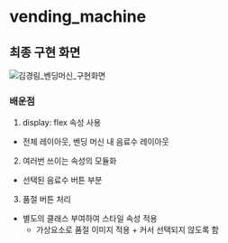 # vending_machine

## 최종 구현 화면

![김경림_벤딩머신_구현화면](https://user-images.githubusercontent.com/100753588/166087195-adaa6464-6bd1-459d-88f9-b4d4e21a54db.jpg)


### 배운점
1. display: flex 속성 사용
- 전체 레이아웃, 벤딩 머신 내 음료수 레이아웃

2. 여러번 쓰이는 속성의 모듈화
- 선택된 음료수 버튼 부분

3. 품절 버튼 처리
- 별도의 클래스 부여하여 스타일 속성 적용
  - 가상요소로 품절 이미지 적용 + 커서 선택되지 않도록 함
